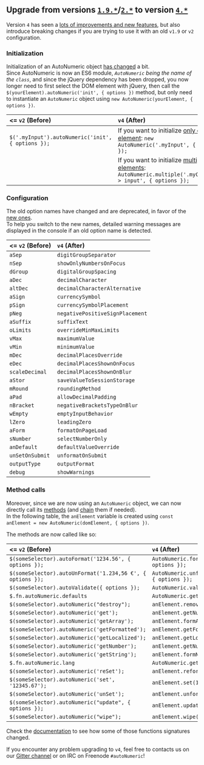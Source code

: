 ## Upgrade from versions [`1.9.*`](https://github.com/autoNumeric/autoNumeric/releases/tag/1.9.46)/[`2.*`](https://github.com/autoNumeric/autoNumeric/releases/tag/v2.0.13) to version [`4.*`](https://github.com/autoNumeric/autoNumeric/tree/v4.0.0)

Version `4` has seen a [lots of improvements and new features](https://github.com/autoNumeric/autoNumeric/releases/tag/v4.0.0), but also introduce breaking changes if you are trying to use it with an old `v1.9` or `v2` configuration.

### Initialization

Initialization of an AutoNumeric object [has changed](https://github.com/autoNumeric/autoNumeric/#initialization) a bit.<br>
Since AutoNumeric is now an ES6 module, *`AutoNumeric` being the name of the `class`*, and since the jQuery dependency has been dropped, you now longer need to first select the DOM element with jQuery, then call the `$(yourElement).autoNumeric('init', { options })` method, but only need to instantiate an `AutoNumeric` object using `new AutoNumeric(yourElement, { options })`.

| <= `v2` (Before)          | `v4` (After) |
| :---------------- | :-----------  |
| `$('.myInput').autoNumeric('init', { options });` | If you want to initialize [only one element](https://github.com/autoNumeric/autoNumeric/#initialize-one-autonumeric-object): `new AutoNumeric('.myInput', { options });` |
|  | If you want to initialize [multiple elements](https://github.com/autoNumeric/autoNumeric/#initialize-multiple-autonumeric-objects-at-once): `AutoNumeric.multiple('.myCssClass > input', { options });` |

### Configuration

The old option names have changed and are deprecated, in favor of the [new ones](https://github.com/autoNumeric/autoNumeric/#options).<br>
To help you switch to the new names, detailed warning messages are displayed in the console if an old option name is detected.

| <= `v2` (Before)          | `v4` (After) |
| :---------------- | :-----------  |
| `aSep`          | `digitGroupSeparator` |
| `nSep`          | `showOnlyNumbersOnFocus` |
| `dGroup`        | `digitalGroupSpacing` |
| `aDec`          | `decimalCharacter` |
| `altDec`        | `decimalCharacterAlternative` |
| `aSign`         | `currencySymbol` |
| `pSign`         | `currencySymbolPlacement` |
| `pNeg`          | `negativePositiveSignPlacement` |
| `aSuffix`       | `suffixText` |
| `oLimits`       | `overrideMinMaxLimits` |
| `vMax`          | `maximumValue` |
| `vMin`          | `minimumValue` |
| `mDec`          | `decimalPlacesOverride` |
| `eDec`          | `decimalPlacesShownOnFocus` |
| `scaleDecimal`  | `decimalPlacesShownOnBlur` |
| `aStor`         | `saveValueToSessionStorage` |
| `mRound`        | `roundingMethod` |
| `aPad`          | `allowDecimalPadding` |
| `nBracket`      | `negativeBracketsTypeOnBlur` |
| `wEmpty`        | `emptyInputBehavior` |
| `lZero`         | `leadingZero` |
| `aForm`         | `formatOnPageLoad` |
| `sNumber`       | `selectNumberOnly` |
| `anDefault`     | `defaultValueOverride` |
| `unSetOnSubmit` | `unformatOnSubmit` |
| `outputType`    | `outputFormat` |
| `debug`         | `showWarnings` |

### Method calls

Moreover, since we are now using an `AutoNumeric` object, we can now directly call its [methods](https://github.com/autoNumeric/autoNumeric/#methods) (and [chain](https://github.com/autoNumeric/autoNumeric/#function-chaining) them if needed).<br> 
In the following table, the `anElement` variable is created using `const anElement = new AutoNumeric(domElement, { options })`.

The methods are now called like so:

| <= `v2` (Before)          | `v4` (After) |
| :---------------- | :-----------  |
| `$(someSelector).autoFormat('1234.56', { options });` | `AutoNumeric.format(1234.56, { options });` |
| `$(someSelector).autoUnFormat('1.234,56 €', { options });` | `AutoNumeric.unformat('1.234,56 €', { options });` |
| `$(someSelector).autoValidate({ options });` | `AutoNumeric.validate({ options })` |
| `$.fn.autoNumeric.defaults` | `AutoNumeric.getDefaultConfig()` |
| `$(someSelector).autoNumeric("destroy");` | `anElement.remove();` |
| `$(someSelector).autoNumeric('get');` | `anElement.getNumericString();` |
| `$(someSelector).autoNumeric('getArray');` | `anElement.formArrayNumericString();` |
| `$(someSelector).autoNumeric('getFormatted');` | `anElement.getFormatted();` |
| `$(someSelector).autoNumeric('getLocalized');` | `anElement.getLocalized();` |
| `$(someSelector).autoNumeric('getNumber');` | `anElement.getNumber();` |
| `$(someSelector).autoNumeric('getString');` | `anElement.formNumericString();` |
| `$.fn.autoNumeric.lang` | `AutoNumeric.getPredefinedOptions()` |
| `$(someSelector).autoNumeric('reSet');` | `anElement.reformat();` |
| `$(someSelector).autoNumeric('set', '12345.67');` | `anElement.set(12345.67);` |
| `$(someSelector).autoNumeric('unSet');` | `anElement.unformat();` |
| `$(someSelector).autoNumeric("update", { options });` | `anElement.update({ options });` |
| `$(someSelector).autoNumeric("wipe");` | `anElement.wipe();` |

Check the [documentation](https://github.com/autoNumeric/autoNumeric/#instantiated-methods) to see how some of those functions signatures changed.


If you encounter any problem upgrading to `v4`, feel free to contacts us on our [Gitter channel](https://gitter.im/autoNumeric/autoNumeric) or on IRC on Freenode `#autoNumeric`!
